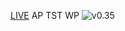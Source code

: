 [LIVE](https://apv-player.vercel.app/)
AP TST WP
![v0.35](https://github.com/user-attachments/assets/5da2f1e2-5589-4190-b441-8b02412d96c6)
